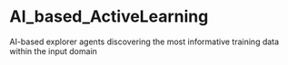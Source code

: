 # AI_based_ActiveLearning
AI-based explorer agents discovering the most informative training data within the input domain
